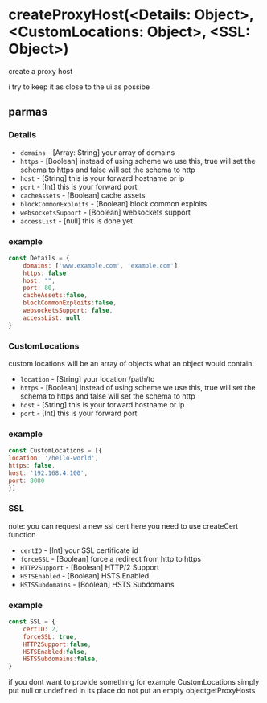 
# createProxyHost(<Details: Object>, <CustomLocations: Object>, <SSL: Object>)

create a proxy host 

i try to keep it as close to the ui as possibe 

## parmas

### Details
- `domains` - [Array: String] your array of domains
- `https` - [Boolean] instead of using scheme we use this, true will set the schema to https and false will set the schema to http
- `host` - [String] this is your forward hostname or ip
- `port` - [Int] this is your forward port
- `cacheAssets` - [Boolean] cache assets
- `blockCommonExploits` - [Boolean] block common exploits
- `websocketsSupport` - [Boolean] websockets support
- `accessList` - [null] this is done yet


### example

```js
const Details = {
    domains: ['www.example.com', 'example.com']
    https: false
    host: "",
    port: 80,
    cacheAssets:false,
    blockCommonExploits:false,
    websocketsSupport: false,
    accessList: null
}
```

### CustomLocations
custom locations will be an array of objects what an object would contain:
- `location` - [String] your location /path/to
- `https` - [Boolean] instead of using scheme we use this, true will set the schema to https and false will set the schema to http
- `host` - [String] this is your forward hostname or ip
- `port` - [Int] this is your forward port
### example

```js
const CustomLocations = [{
location: '/hello-world',
https: false,
host: '192.168.4.100',
port: 8080
}]
```


### SSL
note: you can request a new ssl cert here you need to use createCert function
- `certID` - [Int] your SSL certificate id
- `forceSSL` - [Boolean] force a redirect from http to https
- `HTTP2Support` - [Boolean] HTTP/2 Support
- `HSTSEnabled` - [Boolean] HSTS Enabled
- `HSTSSubdomains` - [Boolean] HSTS Subdomains

### example

```js
const SSL = {
    certID: 2,
    forceSSL: true,
    HTTP2Support:false,
    HSTSEnabled:false,
    HSTSSubdomains:false,
}
```

if you dont want to provide something for example CustomLocations simply put null or undefined in its place do not put an empty objectgetProxyHosts